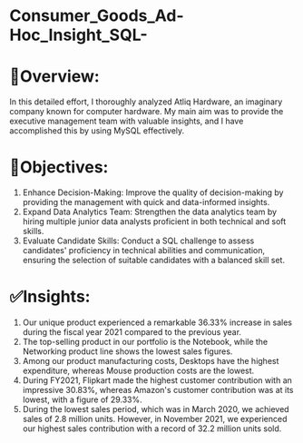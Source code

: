 # Consumer_Goods_Ad-Hoc_Insight_SQL-


# 🌟Overview:
In this detailed effort, I thoroughly analyzed Atliq Hardware, an imaginary company known for computer hardware. My main aim was to provide the executive management team with valuable insights, and I have accomplished this by using MySQL effectively.

# 🔆Objectives:
1. Enhance Decision-Making: Improve the quality of decision-making by providing the management with quick and data-informed insights.
2. Expand Data Analytics Team: Strengthen the data analytics team by hiring multiple junior data analysts proficient in both technical and soft skills.
3. Evaluate Candidate Skills: Conduct a SQL challenge to assess candidates' proficiency in technical abilities and communication, ensuring the selection of suitable candidates with a balanced skill set.
# ✅Insights:
1. Our unique product experienced a remarkable 36.33% increase in sales during the fiscal year 2021 compared to the previous year.
2. The top-selling product in our portfolio is the Notebook, while the Networking product line shows the lowest sales figures.
3. Among our product manufacturing costs, Desktops have the highest expenditure, whereas Mouse production costs are the lowest.
4. During FY2021, Flipkart made the highest customer contribution with an impressive 30.83%, whereas Amazon's customer contribution was at its lowest, with a figure of 29.33%.
5. During the lowest sales period, which was in March 2020, we achieved sales of 2.8 million units. However, in November 2021, we experienced our highest sales contribution with a record of 32.2 million units sold.
